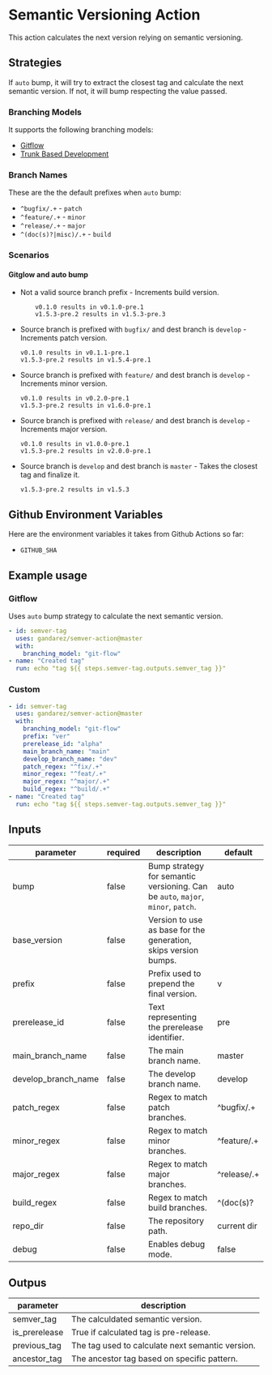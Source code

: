 # Semantic Versioning Action

This action calculates the next version relying on semantic versioning.

## Strategies

If `auto` bump, it will try to extract the closest tag and calculate the next semantic version. If not, it will bump respecting the value passed.

### Branching Models

It supports the following branching models:

- [Gitflow](https://www.atlassian.com/git/tutorials/comparing-workflows/gitflow-workflow)
- [Trunk Based Development](https://trunkbaseddevelopment.com/)

### Branch Names

These are the the default prefixes when `auto` bump:

- `^bugfix/.+` - `patch`
- `^feature/.+` - `minor`
- `^release/.+` - `major`
- `^(doc(s)?|misc)/.+` - `build`

### Scenarios

#### Gitglow and auto bump

- Not a valid source branch prefix - Increments build version.

    ```text
        v0.1.0 results in v0.1.0-pre.1
        v1.5.3-pre.2 results in v1.5.3-pre.3
    ```

- Source branch is prefixed with `bugfix/` and dest branch is `develop` - Increments patch version.

    ```text
    v0.1.0 results in v0.1.1-pre.1
    v1.5.3-pre.2 results in v1.5.4-pre.1
    ```

- Source branch is prefixed with `feature/` and dest branch is `develop` - Increments minor version.

    ```text
    v0.1.0 results in v0.2.0-pre.1
    v1.5.3-pre.2 results in v1.6.0-pre.1
    ```

- Source branch is prefixed with `release/` and dest branch is `develop` - Increments major version.

    ```text
    v0.1.0 results in v1.0.0-pre.1
    v1.5.3-pre.2 results in v2.0.0-pre.1
    ```

- Source branch is `develop` and dest branch is `master` - Takes the closest tag and finalize it.

    ```text
    v1.5.3-pre.2 results in v1.5.3
    ```

## Github Environment Variables

Here are the environment variables it takes from Github Actions so far:

- `GITHUB_SHA`

## Example usage

### Gitflow

Uses `auto` bump strategy to calculate the next semantic version.

```yaml
- id: semver-tag
  uses: gandarez/semver-action@master
  with:
    branching_model: "git-flow"
- name: "Created tag"
  run: echo "tag ${{ steps.semver-tag.outputs.semver_tag }}"
```

### Custom

```yaml
- id: semver-tag
  uses: gandarez/semver-action@master
  with:
    branching_model: "git-flow"
    prefix: "ver"
    prerelease_id: "alpha"
    main_branch_name: "main"
    develop_branch_name: "dev"
    patch_regex: "^fix/.+"
    minor_regex: "^feat/.+"
    major_regex: "^major/.+"
    build_regex: "^build/.+"
- name: "Created tag"
  run: echo "tag ${{ steps.semver-tag.outputs.semver_tag }}"
```

## Inputs

| parameter | required | description | default |
| --- | --- | --- | --- |
| bump | false | Bump strategy for semantic versioning. Can be `auto`, `major`, `minor`, `patch`. | auto |
| base_version | false | Version to use as base for the generation, skips version bumps. | |
| prefix | false | Prefix used to prepend the final version.| v |
| prerelease_id | false | Text representing the prerelease identifier. | pre |
| main_branch_name | false | The main branch name. | master |
| develop_branch_name | false | The develop branch name. | develop |
| patch_regex | false | Regex to match patch branches. | ^bugfix/.+ |
| minor_regex | false | Regex to match minor branches. | ^feature/.+ |
| major_regex | false | Regex to match major branches. | ^release/.+ |
| build_regex | false | Regex to match build branches. | ^(doc(s)?|misc)/.+ |
| repo_dir | false | The repository path. | current dir |
| debug | false | Enables debug mode. | false |

## Outpus

| parameter     | description                                      |
| ---           | ---                                              |
| semver_tag    | The calculdated semantic version.                |
| is_prerelease | True if calculated tag is pre-release.           |
| previous_tag  | The tag used to calculate next semantic version. |
| ancestor_tag  | The ancestor tag based on specific pattern.      |
